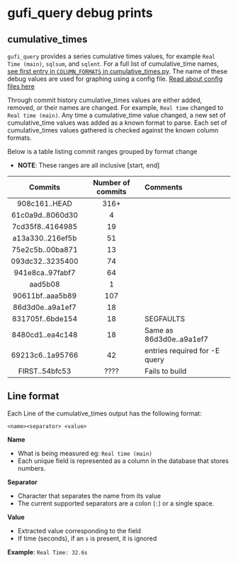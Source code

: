 # gufi_query debug prints

## cumulative_times
`gufi_query` provides a series cumulative times values, for example `Real Time (main)`, `sqlsum`, and `sqlent`. For a full list of cumulative_time names, [see first entry in `COLUMN_FORMATS` in cumulative_times.py](cumulative_times.py). The name of these debug values are used for graphing using a config file. [Read about config files here](../../../configs/)

Through commit history cumulative_times values are either added, removed, or their names are changed. For example, `Real time` changed to `Real time (main)`. Any time a cumulative_time value changed, a new set of cumulative_time values was added as a known format to parse. Each set of cumulative_times values gathered is checked against the known column formats.

Below is a table listing commit ranges grouped by format change
* **NOTE**: These ranges are all inclusive [start, end]

|      Commits                       | Number of commits  |  Comments                     |
| :--------------------------------: | :----------------: | :---------------------------- |
| 908c161..HEAD                      |        316+        |                               |
| 61c0a9d..8060d30                   |          4         |                               |
| 7cd35f8..4164985                   |         19         |                               |
| a13a330..216ef5b                   |         51         |                               |
| 75e2c5b..00ba871                   |         13         |                               |
| 093dc32..3235400                   |         74         |                               |
| 941e8ca..97fabf7                   |         64         |                               |
|     aad5b08                        |          1         |                               |
| 90611bf..aaa5b89                   |        107         |                               |
| 86d3d0e..a9a1ef7                   |         18         |                               |
| 831705f..6bde154                   |         18         | SEGFAULTS                     |
| 8480cd1..ea4c148                   |         18         | Same as 86d3d0e..a9a1ef7      |
| 69213c6..1a95766                   |        42          | entries required for -E query |
| FIRST..54bfc53                     |       ????         | Fails to build                |

## Line format

Each Line of the cumulative_times output has the following format:

`<name><separator> <value>`

**Name**
* What is being measured eg: `Real time (main)`
* Each unique field is represented as a column in the database that stores numbers. 

**Separator**
* Character that separates the name from its value
* The current supported separators are a colon (`:`) or a single space. 

**Value**
* Extracted value corresponding to the field
* If time (seconds), if an `s` is present, it is ignored 

**Example**: `Real Time: 32.6s`
